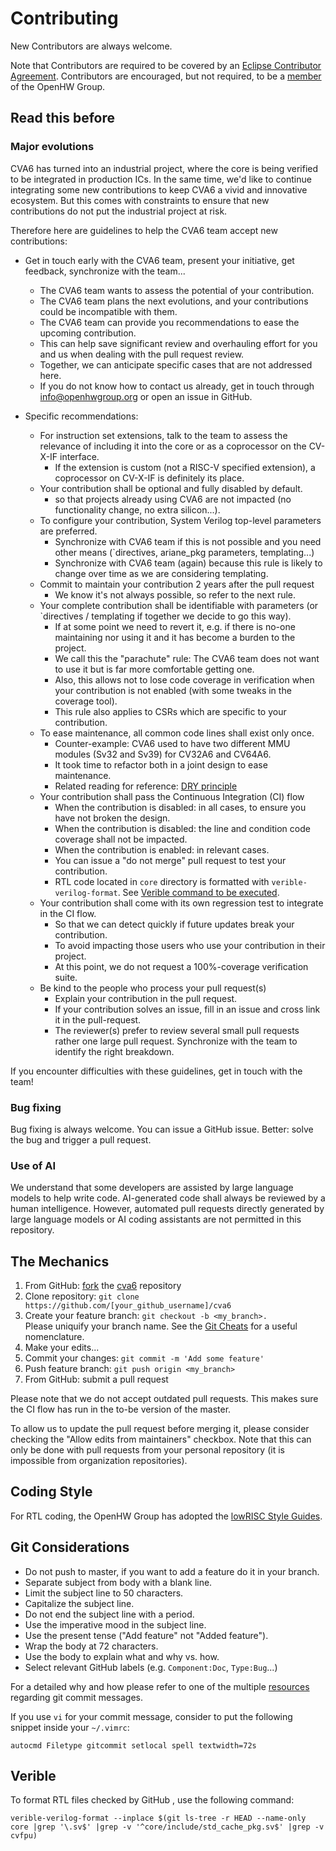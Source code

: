 # Contributing
New Contributors are always welcome.

Note that Contributors are required to be covered by an [Eclipse Contributor Agreement](https://www.eclipse.org/legal/ECA.php).
Contributors are encouraged, but not required, to be a [member](https://www.openhwgroup.org/membership/) of the OpenHW Group.

## Read this before

### Major evolutions

CVA6 has turned into an industrial project, where the core is being verified to be integrated in production ICs.
In the same time, we'd like to continue integrating some new contributions to keep CVA6 a vivid and innovative ecosystem.
But this comes with constraints to ensure that new contributions do not put the industrial project at risk.

Therefore here are guidelines to help the CVA6 team accept new contributions:

- Get in touch early with the CVA6 team, present your initiative, get feedback, synchronize with the team...
    * The CVA6 team wants to assess the potential of your contribution.
    * The CVA6 team plans the next evolutions, and your contributions could be incompatible with them.
    * The CVA6 team can provide you recommendations to ease the upcoming contribution.
    * This can help save significant review and overhauling effort for you and us when dealing with the pull request review.
    * Together, we can anticipate specific cases that are not addressed here.
    * If you do not know how to contact us already, get in touch through info@openhwgroup.org or open an issue in GitHub.

- Specific recommendations:
    * For instruction set extensions, talk to the team to assess the relevance of including it into the core or as a coprocessor on the CV-X-IF interface.
        -  If the extension is custom (not a RISC-V specified extension), a coprocessor on CV-X-IF is definitely its place.
    * Your contribution shall be optional and fully disabled by default.
        - so that projects already using CVA6 are not impacted (no functionality change, no extra silicon...).
    * To configure your contribution, System Verilog top-level parameters are preferred.
        - Synchronize with CVA6 team if this is not possible and you need other means (`directives, ariane_pkg parameters, templating...)
        - Synchronize with CVA6 team (again) because this rule is likely to change over time as we are considering templating.
    * Commit to maintain your contribution 2 years after the pull request
        - We know it's not always possible, so refer to the next rule.
    * Your complete contribution shall be identifiable with parameters (or `directives / templating if together we decide to go this way).
        - If at some point we need to revert it, e.g. if there is no-one maintaining nor using it and it has become a burden to the project.
        - We call this the "parachute" rule: The CVA6 team does not want to use it but is far more comfortable getting one.
        - Also, this allows not to lose code coverage in verification when your contribution is not enabled (with some tweaks in the coverage tool).
        - This rule also applies to CSRs which are specific to your contribution.
    * To ease maintenance, all common code lines shall exist only once.
        - Counter-example: CVA6 used to have two different MMU modules (Sv32 and Sv39) for CV32A6 and CV64A6.
        - It took time to refactor both in a joint design to ease maintenance.
        - Related reading for reference: [DRY principle](https://en.wikipedia.org/wiki/Don%27t_repeat_yourself)
    * Your contribution shall pass the Continuous Integration (CI) flow
        - When the contribution is disabled: in all cases, to ensure you have not broken the design.
        - When the contribution is disabled: the line and condition code coverage shall not be impacted.
        - When the contribution is enabled: in relevant cases.
        - You can issue a "do not merge" pull request to test your contribution.
        - RTL code located in `core` directory is formatted with `verible-verilog-format`. See [Verible command to be executed](#verible).
    * Your contribution shall come with its own regression test to integrate in the CI flow.
        - So that we can detect quickly if future updates break your contribution.
        - To avoid impacting those users who use your contribution in their project.
        - At this point, we do not request a 100%-coverage verification suite.
    * Be kind to the people who process your pull request(s)
        - Explain your contribution in the pull request.
        - If your contribution solves an issue, fill in an issue and cross link it in the pull-request.
        - The reviewer(s) prefer to review several small pull requests rather one large pull request. Synchronize with the team to identify the right breakdown.

If you encounter difficulties with these guidelines, get in touch with the team!

### Bug fixing

Bug fixing is always welcome. You can issue a GitHub issue. Better: solve the bug and trigger a pull request.

### Use of AI

We understand that some developers are assisted by large language models to help write code. AI-generated code shall always be reviewed by a human intelligence. However, automated pull requests directly generated by large language models or AI coding assistants are not permitted in this repository.

## The Mechanics
1. From GitHub: [fork](https://help.github.com/articles/fork-a-repo/) the [cva6](https://github.com/openhwgroup/cva6) repository
2. Clone repository: `git clone https://github.com/[your_github_username]/cva6`
3. Create your feature branch: `git checkout -b <my_branch>.`<br> Please uniquify your branch name.
See the [Git Cheats](https://github.com/openhwgroup/core-v-verif/blob/master/GitCheats.md) for a useful nomenclature.
4. Make your edits...
5. Commit your changes: `git commit -m 'Add some feature'`
6. Push feature branch: `git push origin <my_branch>`
7. From GitHub: submit a pull request

Please note that we do not accept outdated pull requests.
This makes sure the CI flow has run in the to-be version of the master.

To allow us to update the pull request before merging it, please consider checking the "Allow edits from maintainers" checkbox.
Note that this can only be done with pull requests from your personal repository (it is impossible from organization repositories).

## Coding Style

For RTL coding, the OpenHW Group has adopted the [lowRISC Style Guides](https://github.com/lowRISC/style-guides/).

## Git Considerations

- Do not push to master, if you want to add a feature do it in your branch.
- Separate subject from body with a blank line.
- Limit the subject line to 50 characters.
- Capitalize the subject line.
- Do not end the subject line with a period.
- Use the imperative mood in the subject line.
- Use the present tense ("Add feature" not "Added feature").
- Wrap the body at 72 characters.
- Use the body to explain what and why vs. how.
- Select relevant GitHub labels (e.g. ``Component:Doc``, ``Type:Bug``...)

For a detailed why and how please refer to one of the multiple [resources](https://chris.beams.io/posts/git-commit/) regarding git commit messages.

If you use `vi` for your commit message, consider to put the following snippet inside your `~/.vimrc`:

```
autocmd Filetype gitcommit setlocal spell textwidth=72s
```

## Verible

To format RTL files checked by GitHub , use the following command:

```
verible-verilog-format --inplace $(git ls-tree -r HEAD --name-only core |grep '\.sv$' |grep -v '^core/include/std_cache_pkg.sv$' |grep -v cvfpu)
```
